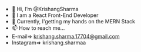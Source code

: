 - 👋 Hi, I’m @KrishangSharma
- 👀 I am a React Front-End Developer
- 🌱 Currently, I'getting my hands on the MERN Stack
- 📫 How to reach me...
- E-mail=> krishang.sharma.17704@gmail.com <br>
- Instagram=> krishang.sharmaa


<!---
KrishangSharma/KrishangSharma is a ✨ special ✨ repository because its `README.md` (this file) appears on your GitHub profile.
You can click the Preview link to take a look at your changes.
--->

